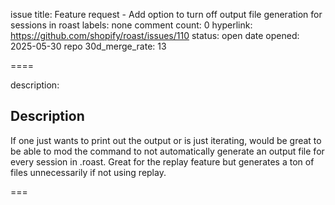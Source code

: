 issue title: Feature request - Add option to turn off output file generation for sessions in roast
labels: none
comment count: 0
hyperlink: https://github.com/shopify/roast/issues/110
status: open
date opened: 2025-05-30
repo 30d_merge_rate: 13

====

description:
## Description 
If one just wants to print out the output or is just iterating, would be great to be able to mod the command to not automatically generate an output file for every session in .roast. Great for the replay feature but generates a ton of files unnecessarily if not using replay. 

===
